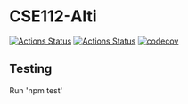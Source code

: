 # CSE112-Alti

[![Actions Status](https://github.com/cse112-sp20/CSE112-Alti/workflows/Build%20non-master%20branches/badge.svg)](https://github.com/cse112-sp20/CSE112-Alti/actions)
[![Actions Status](https://github.com/cse112-sp20/CSE112-Alti/workflows/Build%20and%20Deploy/badge.svg)](https://github.com/cse112-sp20/CSE112-Alti/actions)
[![codecov](https://codecov.io/gh/cse112-sp20/CSE112-Alti/branch/Jeremiah_Testing/graph/sunburst.svg?token=NT94ZROVG7)](https://codecov.io/gh/cse112-sp20/CSE112-Alti)

## Testing
Run 'npm test'
